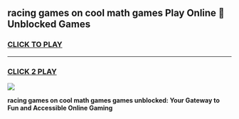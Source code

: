
## racing games on cool math games Play Online 👋 Unblocked Games
<h3>
<a href="https://news.freeplayer.one?title=racing_games_on_cool_math_games&ref=17CMG">CLICK TO PLAY</a></h3>
<hr>

<h3>
<a href="https://news.freeplayer.one?title=racing_games_on_cool_math_games&ref=17CMG">CLICK 2 PLAY</a>
  
</h3>

<a href="https://news.freeplayer.one?title=racing_games_on_cool_math_games&ref=17CMG/"><img src="https://clearcache.store/games.png"></a>


**racing games on cool math games games unblocked: Your Gateway to Fun and Accessible Online Gaming**
